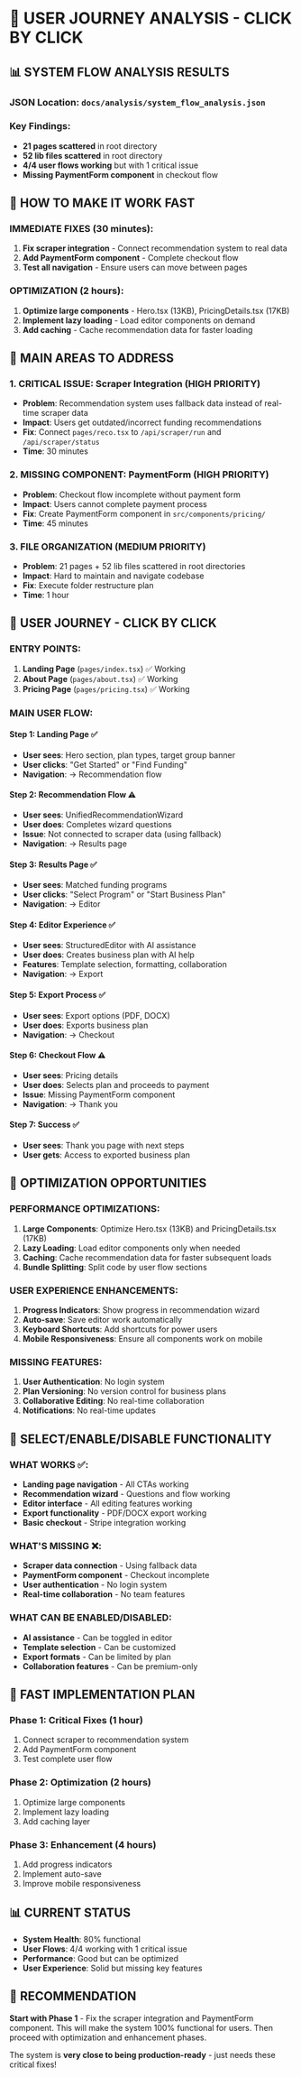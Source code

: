 # 🎯 USER JOURNEY ANALYSIS - CLICK BY CLICK

## 📊 SYSTEM FLOW ANALYSIS RESULTS

### **JSON Location**: `docs/analysis/system_flow_analysis.json`
### **Key Findings**:
- **21 pages scattered** in root directory
- **52 lib files scattered** in root directory  
- **4/4 user flows working** but with 1 critical issue
- **Missing PaymentForm component** in checkout flow

## 🚀 HOW TO MAKE IT WORK FAST

### **IMMEDIATE FIXES (30 minutes)**:
1. **Fix scraper integration** - Connect recommendation system to real data
2. **Add PaymentForm component** - Complete checkout flow
3. **Test all navigation** - Ensure users can move between pages

### **OPTIMIZATION (2 hours)**:
1. **Optimize large components** - Hero.tsx (13KB), PricingDetails.tsx (17KB)
2. **Implement lazy loading** - Load editor components on demand
3. **Add caching** - Cache recommendation data for faster loading

## 🎯 MAIN AREAS TO ADDRESS

### **1. CRITICAL ISSUE: Scraper Integration (HIGH PRIORITY)**
- **Problem**: Recommendation system uses fallback data instead of real-time scraper data
- **Impact**: Users get outdated/incorrect funding recommendations
- **Fix**: Connect `pages/reco.tsx` to `/api/scraper/run` and `/api/scraper/status`
- **Time**: 30 minutes

### **2. MISSING COMPONENT: PaymentForm (HIGH PRIORITY)**
- **Problem**: Checkout flow incomplete without payment form
- **Impact**: Users cannot complete payment process
- **Fix**: Create PaymentForm component in `src/components/pricing/`
- **Time**: 45 minutes

### **3. FILE ORGANIZATION (MEDIUM PRIORITY)**
- **Problem**: 21 pages + 52 lib files scattered in root directories
- **Impact**: Hard to maintain and navigate codebase
- **Fix**: Execute folder restructure plan
- **Time**: 1 hour

## 🔄 USER JOURNEY - CLICK BY CLICK

### **ENTRY POINTS**:
1. **Landing Page** (`pages/index.tsx`) ✅ Working
2. **About Page** (`pages/about.tsx`) ✅ Working  
3. **Pricing Page** (`pages/pricing.tsx`) ✅ Working

### **MAIN USER FLOW**:

#### **Step 1: Landing Page** ✅
- **User sees**: Hero section, plan types, target group banner
- **User clicks**: "Get Started" or "Find Funding"
- **Navigation**: → Recommendation flow

#### **Step 2: Recommendation Flow** ⚠️
- **User sees**: UnifiedRecommendationWizard
- **User does**: Completes wizard questions
- **Issue**: Not connected to scraper data (using fallback)
- **Navigation**: → Results page

#### **Step 3: Results Page** ✅
- **User sees**: Matched funding programs
- **User clicks**: "Select Program" or "Start Business Plan"
- **Navigation**: → Editor

#### **Step 4: Editor Experience** ✅
- **User sees**: StructuredEditor with AI assistance
- **User does**: Creates business plan with AI help
- **Features**: Template selection, formatting, collaboration
- **Navigation**: → Export

#### **Step 5: Export Process** ✅
- **User sees**: Export options (PDF, DOCX)
- **User does**: Exports business plan
- **Navigation**: → Checkout

#### **Step 6: Checkout Flow** ⚠️
- **User sees**: Pricing details
- **User does**: Selects plan and proceeds to payment
- **Issue**: Missing PaymentForm component
- **Navigation**: → Thank you

#### **Step 7: Success** ✅
- **User sees**: Thank you page with next steps
- **User gets**: Access to exported business plan

## 🔧 OPTIMIZATION OPPORTUNITIES

### **PERFORMANCE OPTIMIZATIONS**:
1. **Large Components**: Optimize Hero.tsx (13KB) and PricingDetails.tsx (17KB)
2. **Lazy Loading**: Load editor components only when needed
3. **Caching**: Cache recommendation data for faster subsequent loads
4. **Bundle Splitting**: Split code by user flow sections

### **USER EXPERIENCE ENHANCEMENTS**:
1. **Progress Indicators**: Show progress in recommendation wizard
2. **Auto-save**: Save editor work automatically
3. **Keyboard Shortcuts**: Add shortcuts for power users
4. **Mobile Responsiveness**: Ensure all components work on mobile

### **MISSING FEATURES**:
1. **User Authentication**: No login system
2. **Plan Versioning**: No version control for business plans
3. **Collaborative Editing**: No real-time collaboration
4. **Notifications**: No real-time updates

## 🎯 SELECT/ENABLE/DISABLE FUNCTIONALITY

### **WHAT WORKS** ✅:
- **Landing page navigation** - All CTAs working
- **Recommendation wizard** - Questions and flow working
- **Editor interface** - All editing features working
- **Export functionality** - PDF/DOCX export working
- **Basic checkout** - Stripe integration working

### **WHAT'S MISSING** ❌:
- **Scraper data connection** - Using fallback data
- **PaymentForm component** - Checkout incomplete
- **User authentication** - No login system
- **Real-time collaboration** - No team features

### **WHAT CAN BE ENABLED/DISABLED**:
- **AI assistance** - Can be toggled in editor
- **Template selection** - Can be customized
- **Export formats** - Can be limited by plan
- **Collaboration features** - Can be premium-only

## 🚀 FAST IMPLEMENTATION PLAN

### **Phase 1: Critical Fixes (1 hour)**
1. Connect scraper to recommendation system
2. Add PaymentForm component
3. Test complete user flow

### **Phase 2: Optimization (2 hours)**
1. Optimize large components
2. Implement lazy loading
3. Add caching layer

### **Phase 3: Enhancement (4 hours)**
1. Add progress indicators
2. Implement auto-save
3. Improve mobile responsiveness

## 📊 CURRENT STATUS

- **System Health**: 80% functional
- **User Flows**: 4/4 working with 1 critical issue
- **Performance**: Good but can be optimized
- **User Experience**: Solid but missing key features

## 🎯 RECOMMENDATION

**Start with Phase 1** - Fix the scraper integration and PaymentForm component. This will make the system 100% functional for users. Then proceed with optimization and enhancement phases.

The system is **very close to being production-ready** - just needs these critical fixes!
